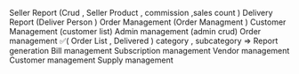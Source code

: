 Seller Report (Crud , Seller Product , commission ,sales count )
Delivery Report (Deliver Person )
Order Management (Order Managment  )
Customer Management (customer list)
Admin management (admin crud)
Order management ✅(
    Order List , 
    Delivered
)
category  , subcategory => 
Report generation
Bill management
Subscription management
Vendor management
Customer management
Supply management